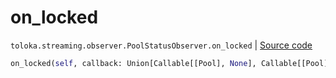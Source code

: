 # on_locked
`toloka.streaming.observer.PoolStatusObserver.on_locked` | [Source code](https://github.com/Toloka/toloka-kit/blob/v1.1.4/src/streaming/observer.py#L233)

```python
on_locked(self, callback: Union[Callable[[Pool], None], Callable[[Pool], Awaitable[None]]])
```

